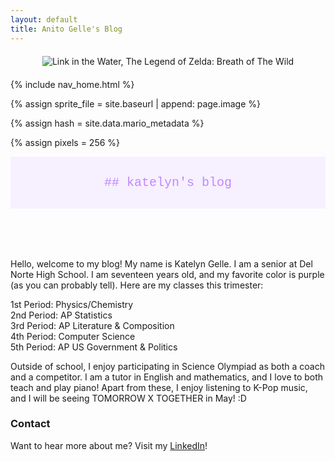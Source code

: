 ```yaml
---
layout: default
title: Anito Gelle's Blog
---
```


<div style="text-align: center; margin-top: 20px; margin-bottom: 20px;">
  <img src="{{site.baseurl}}/images/anito/wadelink.gif" alt="Link in the Water, The Legend of Zelda: Breath of The Wild" />
</div>  

<!-- Liquid:  statements -->

<!-- Include submenu from _includes to top of pages -->
{% include nav_home.html %}
<!--- Concatenation of site URL to frontmatter image  --->
{% assign sprite_file = site.baseurl | append: page.image %}
<!--- Has is a list variable containing mario metadata for sprite --->
{% assign hash = site.data.mario_metadata %}  
<!--- Size width/height of Sprit images --->
{% assign pixels = 256 %} 

<html lang="en">
<head>
  <meta charset="UTF-8">
  <meta name="viewport" content="width=device-width, initial-scale=1.0">
  <title>anito's blog! :D</title>
  <style>
    .header {
      padding: 30px;
      background: #f7f0ff;
      color: #bf87ff;
      font-family: Courier New;
      font-size: 20px;
    }
  </style>
</head>
<body>

<header class="header">
  ## katelyn's blog
</header>

<!-- Rest of your HTML content -->

</body>
</html>

Hello, welcome to my blog! My name is Katelyn Gelle. I am a senior at Del Norte High School. I am seventeen years old, and my favorite color is purple (as you can probably tell). Here are my classes this trimester:

<!--to make things appear on separate lines, add two spaces after each "line"-->
1st Period: Physics/Chemistry  
2nd Period: AP Statistics  
3rd Period: AP Literature & Composition  
4th Period: Computer Science  
5th Period: AP US Government & Politics  

Outside of school, I enjoy participating in Science Olympiad as both a coach and a competitor. I am a tutor in English and mathematics, and I love to both teach and play piano! Apart from these, I enjoy listening to K-Pop music, and I will be seeing TOMORROW X TOGETHER in May! :D  

### Contact

Want to hear more about me? Visit my [LinkedIn](https://www.linkedin.com/in/katelyn-gelle-6b225b278/)!